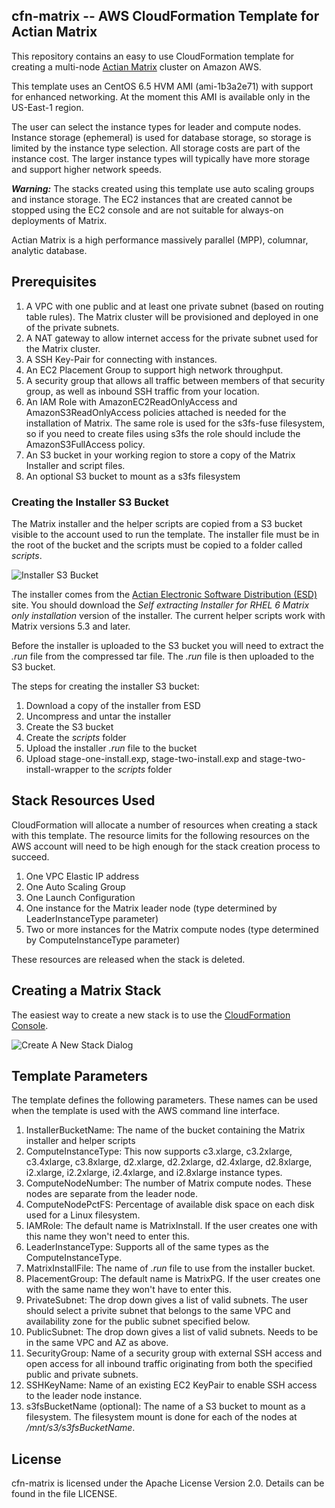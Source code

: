 **cfn-matrix -- AWS CloudFormation Template for Actian Matrix**
-----------------------------------

This repository contains an easy to use CloudFormation template for creating a multi-node 
[Actian Matrix](http://www.actian.com/products/big-data-analytics-platforms-hadoop/matrix-mpp-analytics-databases/) cluster on Amazon AWS.  

This template uses an CentOS 6.5 HVM AMI (ami-1b3a2e71) with support for enhanced networking.  At the moment this AMI is available only in the US-East-1 region.

The user can select the instance types for leader and compute nodes.
Instance storage (ephemeral) is used for database storage, so storage is limited by the instance type selection.  All storage costs are part of the instance cost.
The larger instance types will typically have more storage and support higher network speeds.

***Warning:***
The stacks created using this template use auto scaling groups and instance storage.   The EC2 instances that are created cannot be stopped using the EC2 console and are not suitable for always-on deployments of Matrix.
  
Actian Matrix is a high performance massively parallel (MPP), columnar, analytic database.

## Prerequisites

1. A VPC with one public and at least one private subnet (based on routing table rules).  The Matrix cluster will be provisioned and deployed in one of the private subnets.
2. A NAT gateway to allow internet access for the private subnet used for the Matrix cluster.
3. A SSH Key-Pair for connecting with instances.
4. An EC2 Placement Group to support high network throughput.
5. A security group that allows all traffic between members of that security group, as well as inbound SSH traffic from your location.
7. An IAM Role with AmazonEC2ReadOnlyAccess and AmazonS3ReadOnlyAccess policies attached is needed for the installation of Matrix.   The same role is used for the s3fs-fuse filesystem, 
so if you need to create files using s3fs the role should include the AmazonS3FullAccess policy.
8. An S3 bucket in your working region to store a copy of the Matrix Installer and script files.
9. An optional S3 bucket to mount as a s3fs filesystem

### Creating the Installer S3 Bucket

The Matrix installer and the helper scripts are copied from a S3 bucket visible to the account used to run the template.  The 
installer file must be in the root of the bucket and the scripts must be copied to a folder called *scripts*.

![Installer S3 Bucket](https://raw.githubusercontent.com/pcdingman/cfn-matrix/master/S3_Management_Console.png)

The installer comes from the [Actian Electronic Software Distribution (ESD)](http://esd.actian.com/) site.  You should download the *Self extracting Installer for RHEL 6 Matrix only installation*
version of the installer.  The current helper scripts work with Matrix versions 5.3 and later.

Before the installer is uploaded to the S3 bucket you will need to extract the *.run* file from the compressed tar file.   The *.run* file is then 
uploaded to the S3 bucket.

The steps for creating the installer S3 bucket:

1. Download a copy of the installer from ESD
2. Uncompress and untar the installer
3. Create the S3 bucket
4. Create the *scripts* folder
5. Upload the installer *.run* file to the bucket
6. Upload stage-one-install.exp, stage-two-install.exp and stage-two-install-wrapper to the *scripts* folder

## Stack Resources Used

CloudFormation will allocate a number of resources when creating a stack with this template.
The resource limits for the following resources on the AWS account will need to be high enough for the stack creation process to succeed. 

1. One VPC Elastic IP address
2. One Auto Scaling Group
3. One Launch Configuration
4. One instance for the Matrix leader node (type determined by LeaderInstanceType parameter)
5. Two or more instances for the Matrix compute nodes (type determined by ComputeInstanceType parameter)

These resources are released when the stack is deleted.

## Creating a Matrix Stack

The easiest way to create a new stack is to use the [CloudFormation Console](https://console.aws.amazon.com/cloudformation/home).

![Create A New Stack Dialog](https://raw.githubusercontent.com/pcdingman/cfn-matrix/master/Create_A_New_Stack.png)

## Template Parameters

The template defines the following parameters.   These names can be used when the template is used with the AWS command line interface.

1. InstallerBucketName:  The name of the bucket containing the Matrix installer and helper scripts
2. ComputeInstanceType:   This now supports c3.xlarge, c3.2xlarge, c3.4xlarge, c3.8xlarge, d2.xlarge, d2.2xlarge, d2.4xlarge, d2.8xlarge, i2.xlarge, i2.2xlarge, i2.4xlarge, and i2.8xlarge instance types.
3. ComputeNodeNumber:  The number of Matrix compute nodes.   These nodes are separate from the leader node.
4. ComputeNodePctFS:   Percentage of available disk space on each disk used for a Linux filesystem.
5. IAMRole:   The default name is MatrixInstall.   If the user creates one with this name they won't need to enter this.
6. LeaderInstanceType:   Supports all of the same types as the ComputeInstanceType.
7. MatrixInstallFile: The name of *.run* file to use from the installer bucket.
8. PlacementGroup:   The default name is MatrixPG.   If the user creates one with the same name they won't have to enter this.
9. PrivateSubnet:  The drop down gives a list of valid subnets.   The user should select a privite subnet that belongs to the same VPC and availability zone for the public subnet specified below.
10. PublicSubnet:   The drop down gives a list of valid subnets.   Needs to be in the same VPC and AZ as above.
11. SecurityGroup: Name of a security group with external SSH access and open access for all inbound traffic originating from both the specified public and private subnets.
12. SSHKeyName:  Name of an existing EC2 KeyPair to enable SSH access to the leader node instance.
13. s3fsBucketName (optional): The name of a S3 bucket to mount as a filesystem.   The filesystem mount is done for each of the nodes at */mnt/s3/s3fsBucketName*.

## License ##

cfn-matrix is licensed under the Apache License Version 2.0. Details can be found in the file LICENSE.




